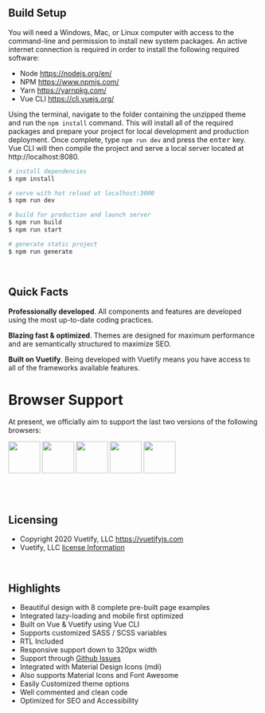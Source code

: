 ## Build Setup

You will need a Windows, Mac, or Linux computer with access to the command-line and permission to install new system packages. An active internet connection is required in order to install the following required software:

- Node https://nodejs.org/en/
- NPM https://www.npmjs.com/
- Yarn https://yarnpkg.com/
- Vue CLI https://cli.vuejs.org/

Using the terminal, navigate to the folder containing the unzipped theme and run the `npm install` command. This will install all of the required packages and prepare your project for local development and production deployment. Once complete, type `npm run dev` and press the <kbd>enter</kbd> key. Vue CLI will then compile the project and serve a local server located at http://localhost:8080.

```bash
# install dependencies
$ npm install

# serve with hot reload at localhost:3000
$ npm run dev

# build for production and launch server
$ npm run build
$ npm run start

# generate static project
$ npm run generate
```

<br>

## Quick Facts

**Professionally developed**. All components and features are developed using the most up-to-date coding practices.

**Blazing fast & optimized**. Themes are designed for maximum performance and are semantically structured to maximize SEO.

**Built on Vuetify**. Being developed with Vuetify means you have access to all of the frameworks available features.

# Browser Support

At present, we officially aim to support the last two versions of the following browsers:

<img src="https://s3.amazonaws.com/creativetim_bucket/github/browser/chrome.png" width="64" height="64"> <img src="https://cdn.vuetifyjs.com/images/browser/firefox.png" width="64" height="64"> <img src="https://cdn.vuetifyjs.com/images/browser/edge.png" width="64" height="64"> <img src="https://cdn.vuetifyjs.com/images/browser/safari.png" width="64" height="64"> <img src="https://cdn.vuetifyjs.com/images/browser/opera.png" width="64" height="64">

<br><br>

## Licensing

- Copyright 2020 Vuetify, LLC https://vuetifyjs.com
- Vuetify, LLC [license Information](https://store.vuetifyjs.com/licenses)

<br>

## Highlights

- Beautiful design with 8 complete pre-built page examples
- Integrated lazy-loading and mobile first optimized
- Built on Vue & Vuetify using Vue CLI
- Supports customized SASS / SCSS variables
- RTL Included
- Responsive support down to 320px width
- Support through [Github Issues](https://github.com/staticdesigner/modevue/issues)
- Integrated with Material Design Icons (mdi)
- Also supports Material Icons and Font Awesome
- Easily Customized theme options
- Well commented and clean code
- Optimized for SEO and Accessibility
